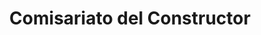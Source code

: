 ---
title: "Comisariato del Constructor"
url: /guayaquil/comisariato-del-constructor/
shop: Eisenwaren
---